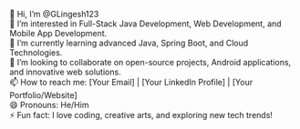 👋 Hi, I’m @GLingesh123  
👀 I’m interested in Full-Stack Java Development, Web Development, and Mobile App Development.  
🌱 I’m currently learning advanced Java, Spring Boot, and Cloud Technologies.  
💞️ I’m looking to collaborate on open-source projects, Android applications, and innovative web solutions.  
📫 How to reach me: [Your Email] | [Your LinkedIn Profile] | [Your Portfolio/Website]  
😄 Pronouns: He/Him  
⚡ Fun fact: I love coding, creative arts, and exploring new tech trends!  


<!---
GLingesh123/GLingesh123 is a ✨ special ✨ repository because its `README.md` (this file) appears on your GitHub profile.
You can click the Preview link to take a look at your changes.
--->
